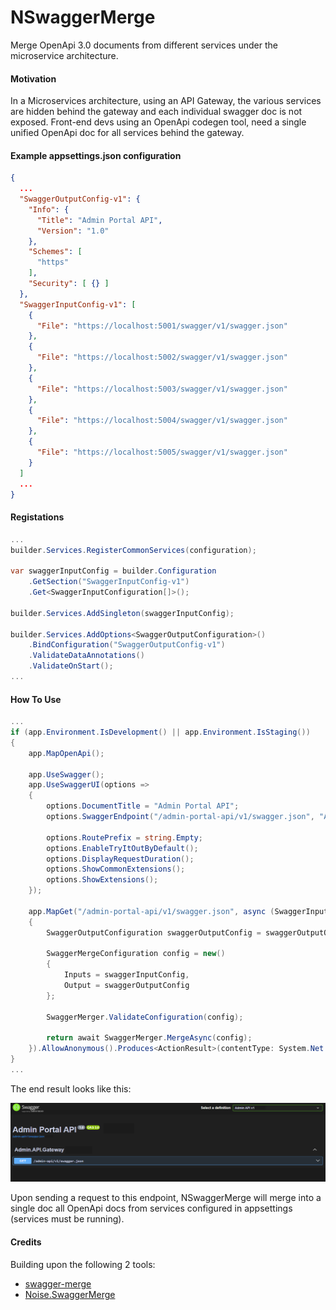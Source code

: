 # NSwaggerMerge
Merge OpenApi 3.0 documents from different services under the microservice architecture.

#### Motivation

In a Microservices architecture, using an API Gateway, the various services are hidden behind the gateway and each individual swagger doc is not exposed.
Front-end devs using an OpenApi codegen tool, need a single unified OpenApi doc for all services behind the gateway.

#### Example appsettings.json configuration

```json
{
  ...
  "SwaggerOutputConfig-v1": {
    "Info": {
      "Title": "Admin Portal API",
      "Version": "1.0"
    },
    "Schemes": [
      "https"
    ],
    "Security": [ {} ]
  },
  "SwaggerInputConfig-v1": [
    {
      "File": "https://localhost:5001/swagger/v1/swagger.json"
    },
    {
      "File": "https://localhost:5002/swagger/v1/swagger.json"
    },
    {
      "File": "https://localhost:5003/swagger/v1/swagger.json"
    },
    {
      "File": "https://localhost:5004/swagger/v1/swagger.json"
    },
    {
      "File": "https://localhost:5005/swagger/v1/swagger.json"
    }
  ]
  ...
}
```

#### Registations

```cs
...
builder.Services.RegisterCommonServices(configuration);

var swaggerInputConfig = builder.Configuration
    .GetSection("SwaggerInputConfig-v1")
    .Get<SwaggerInputConfiguration[]>();

builder.Services.AddSingleton(swaggerInputConfig);

builder.Services.AddOptions<SwaggerOutputConfiguration>()
    .BindConfiguration("SwaggerOutputConfig-v1")
    .ValidateDataAnnotations()
    .ValidateOnStart();
...
```

#### How To Use

```cs
...
if (app.Environment.IsDevelopment() || app.Environment.IsStaging())
{
    app.MapOpenApi();

    app.UseSwagger();
    app.UseSwaggerUI(options =>
    {
        options.DocumentTitle = "Admin Portal API";
        options.SwaggerEndpoint("/admin-portal-api/v1/swagger.json", "Admin Portal API v1");

        options.RoutePrefix = string.Empty;
        options.EnableTryItOutByDefault();
        options.DisplayRequestDuration();
        options.ShowCommonExtensions();
        options.ShowExtensions();
    });

    app.MapGet("/admin-portal-api/v1/swagger.json", async (SwaggerInputConfiguration[] swaggerInputConfig, IOptions<SwaggerOutputConfiguration> swaggerOutputOptions) =>
    {
        SwaggerOutputConfiguration swaggerOutputConfig = swaggerOutputOptions.Value;

        SwaggerMergeConfiguration config = new()
        {
            Inputs = swaggerInputConfig,
            Output = swaggerOutputConfig
        };

        SwaggerMerger.ValidateConfiguration(config);

        return await SwaggerMerger.MergeAsync(config);
    }).AllowAnonymous().Produces<ActionResult>(contentType: System.Net.Mime.MediaTypeNames.Application.Json);
}
...
```

The end result looks like this:

![Merge Swagger Endpoint](https://github.com/npapadioxos/NSwaggerMerge/raw/master/assets/img/readme-result-endpoint.png)

Upon sending a request to this endpoint, NSwaggerMerge will merge into a single doc all OpenApi docs from services configured in appsettings (services must be running).

#### Credits

Building upon the following 2 tools:

* [swagger-merge](https://github.com/jamesmcroft/swagger-merge)
* [Noise.SwaggerMerge](https://github.com/vtbmusic/Noise.SwaggerMerge)

